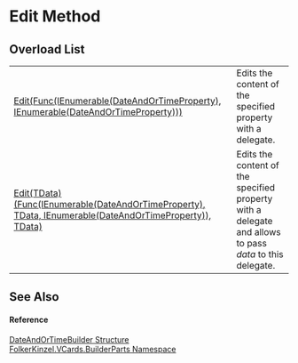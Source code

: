 # Edit Method


## Overload List
<table>
<tr>
<td><a href="990d9381-9a92-fcb0-df95-212bd83b699b.md">Edit(Func(IEnumerable(DateAndOrTimeProperty), IEnumerable(DateAndOrTimeProperty)))</a></td>
<td>Edits the content of the specified property with a delegate.</td></tr>
<tr>
<td><a href="00b73db8-f081-712a-86ca-a721a72fb3e0.md">Edit(TData)(Func(IEnumerable(DateAndOrTimeProperty), TData, IEnumerable(DateAndOrTimeProperty)), TData)</a></td>
<td>Edits the content of the specified property with a delegate and allows to pass <em>data</em> to this delegate.</td></tr>
</table>

## See Also


#### Reference
<a href="5175fb26-11d9-5444-232c-22e45177afda.md">DateAndOrTimeBuilder Structure</a>  
<a href="30716183-7f69-ceb8-b5fe-4d9f23e7fd2b.md">FolkerKinzel.VCards.BuilderParts Namespace</a>  
